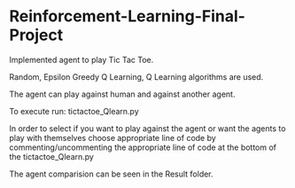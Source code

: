 # Reinforcement-Learning-Final-Project


Implemented agent to play Tic Tac Toe.

Random, Epsilon Greedy Q Learning, Q Learning algorithms are used.

The agent can play against human and against another agent.

To execute run: tictactoe_Qlearn.py

In order to select if you want to play against the agent or want the agents to play with themselves choose appropriate line of code by commenting/uncommenting the appropriate line of code at the bottom of the tictactoe_Qlearn.py


The agent comparision can be seen in the Result folder.

